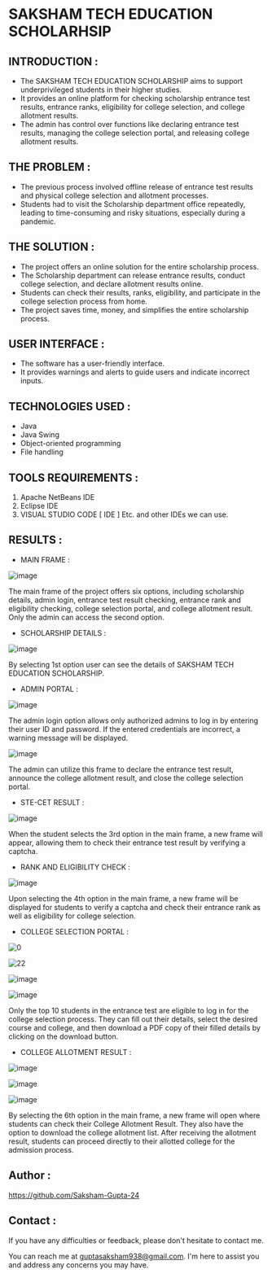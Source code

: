 # SAKSHAM TECH EDUCATION SCHOLARHSIP

## INTRODUCTION :

- The SAKSHAM TECH EDUCATION SCHOLARSHIP aims to support underprivileged students in their higher studies.
- It provides an online platform for checking scholarship entrance test results, entrance ranks, eligibility for college selection, and college allotment results.
- The admin has control over functions like declaring entrance test results, managing the college selection portal, and releasing college allotment results.

## THE PROBLEM :

- The previous process involved offline release of entrance test results and physical college selection and allotment processes.
- Students had to visit the Scholarship department office repeatedly, leading to time-consuming and risky situations, especially during a pandemic.

## THE SOLUTION  :
- The project offers an online solution for the entire scholarship process.
- The Scholarship department can release entrance results, conduct college selection, and declare allotment results online.
- Students can check their results, ranks, eligibility, and participate in the college selection process from home.
- The project saves time, money, and simplifies the entire scholarship process.

 ## USER INTERFACE :
- The software has a user-friendly interface.
- It provides warnings and alerts to guide users and indicate incorrect inputs.



## TECHNOLOGIES USED :

- Java
- Java Swing
- Object-oriented programming
- File handling

## TOOLS REQUIREMENTS :

1. Apache NetBeans IDE 
2. Eclipse IDE 
3. VISUAL STUDIO CODE [ IDE ]
Etc. and other IDEs we can use.

## RESULTS : 


* MAIN FRAME : 

![image](https://github.com/Saksham-Gupta-24/Saksham-Tech-Education-Scholarship/assets/114461220/f8b18564-4646-4649-adf3-4af3c0812c19)

The main frame of the project offers six options, including scholarship details, admin login, entrance test result checking, entrance rank and eligibility checking, college selection portal, and college allotment result. Only the admin can access the second option.


* SCHOLARSHIP DETAILS :


![image](https://github.com/Saksham-Gupta-24/Saksham-Tech-Education-Scholarship/assets/114461220/02c212d0-faa7-4c17-8d94-1b77b6a8ec12)


By selecting 1st option user can see the details of SAKSHAM TECH EDUCATION SCHOLARSHIP.



* ADMIN PORTAL :

![image](https://github.com/Saksham-Gupta-24/Saksham-Tech-Education-Scholarship/assets/114461220/8a623ead-db5f-4bea-8274-337285f5502b)

The admin login option allows only authorized admins to log in by entering their user ID and password. If the entered credentials are incorrect, a warning message will be displayed.


![image](https://github.com/Saksham-Gupta-24/Saksham-Tech-Education-Scholarship/assets/114461220/01efc169-0e1e-4a45-82d1-50de55d77e6f)

The admin can utilize this frame to declare the entrance test result, announce the college allotment result, and close the college selection portal.



* STE-CET RESULT :

![image](https://github.com/Saksham-Gupta-24/Saksham-Tech-Education-Scholarship/assets/114461220/b29664fe-256e-4609-8ed1-7c827776eecf)


When the student selects the 3rd option in the main frame, a new frame will appear, allowing them to check their entrance test result by verifying a captcha.


* RANK AND ELIGIBILITY CHECK :

![image](https://github.com/Saksham-Gupta-24/Saksham-Tech-Education-Scholarship/assets/114461220/910e124a-5335-4bc2-ae0e-4944cb3d0568)

Upon selecting the 4th option in the main frame, a new frame will be displayed for students to verify a captcha and check their entrance rank as well as eligibility for college selection.

* COLLEGE SELECTION PORTAL :

![0](https://github.com/Saksham-Gupta-24/Saksham-Tech-Education-Scholarship/assets/114461220/dfc364fe-df64-4fa2-a083-155b37f11b67)

![22](https://github.com/Saksham-Gupta-24/Saksham-Tech-Education-Scholarship/assets/114461220/5d6be2dd-04f0-4ea6-b109-589ec10a2d70)

![image](https://github.com/Saksham-Gupta-24/Saksham-Tech-Education-Scholarship/assets/114461220/0c77958d-7f07-4771-a920-f03704422b1f)

![image](https://github.com/Saksham-Gupta-24/Saksham-Tech-Education-Scholarship/assets/114461220/c78ebe26-a78b-4495-a0cc-369d7d0ba97e)

Only the top 10 students in the entrance test are eligible to log in for the college selection process. They can fill out their details, select the desired course and college, and then download a PDF copy of their filled details by clicking on the download button.


* COLLEGE ALLOTMENT RESULT :

![image](https://github.com/Saksham-Gupta-24/Saksham-Tech-Education-Scholarship/assets/114461220/f99a88db-91e8-4f8d-92c3-aa5ef3c0a128)

![image](https://github.com/Saksham-Gupta-24/Saksham-Tech-Education-Scholarship/assets/114461220/c6d1e9ef-af95-4c21-9a84-bf67b3ae12b4)

![image](https://github.com/Saksham-Gupta-24/Saksham-Tech-Education-Scholarship/assets/114461220/82464290-7729-492e-a1f1-7b3a8cedb105)

By selecting the 6th option in the main frame, a new frame will open where students can check their College Allotment Result. They also have the option to download the college allotment list. After receiving the allotment result, students can proceed directly to their allotted college for the admission process.




## Author :

https://github.com/Saksham-Gupta-24


## Contact :

If you have any difficulties or feedback, please don't hesitate to contact me. 

You can reach me at guptasaksham938@gmail.com. I'm here to assist you and address any concerns you may have.
